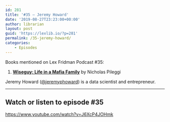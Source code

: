 ```yaml
---
id: 281
title: '#35 – Jeremy Howard'
date: '2019-08-27T23:23:00+00:00'
author: librarian
layout: post
guid: 'https://lexlib.io/?p=281'
permalink: /35-jeremy-howard/
categories:
    - Episodes
---
```


Books mentioned on Lex Fridman Podcast #35:

1. **[Wiseguy: Life in a Mafia Family](https://amzn.to/3OiPwJX)** by Nicholas Pileggi

Jeremy Howard ([@jeremyphoward](https://twitter.com/jeremyphoward)) is a data scientist and entrepreneur.

- - - - - -

## Watch or listen to episode #35

<https://www.youtube.com/watch?v=J6XcP4JOHmk>